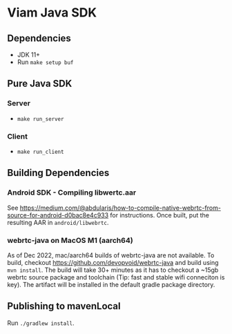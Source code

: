 # Viam Java SDK

## Dependencies

* JDK 11+
* Run `make setup buf`

## Pure Java SDK

### Server
* `make run_server`

### Client
* `make run_client`

## Building Dependencies

### Android SDK - Compiling libwertc.aar

See https://medium.com/@abdularis/how-to-compile-native-webrtc-from-source-for-android-d0bac8e4c933 for instructions. Once built,
put the resulting AAR in `android/libwebrtc`.

### webrtc-java on MacOS M1 (aarch64)

As of Dec 2022, mac/aarch64 builds of webrtc-java are not available. To build, checkout https://github.com/devopvoid/webrtc-java and build using `mvn install`. The build will take 30+ minutes as it has to checkout a ~15gb webrtc source package and toolchain (Tip: fast and stable wifi conneciton is key). The artifact will be installed in the default gradle package directory.

## Publishing to mavenLocal

Run `./gradlew install`.
